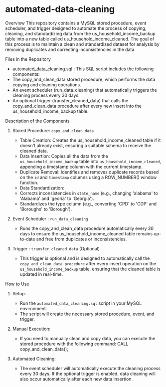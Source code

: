 # automated-data-cleaning

Overview
This repository contains a MySQL stored procedure, event scheduler, and trigger designed to automate the process of copying, cleaning, and standardizing data from the us_household_income_backup table into a new table called us_household_income_cleaned. The goal of this process is to maintain a clean and standardized dataset for analysis by removing duplicates and correcting inconsistencies in the data.

Files in the Repository 
- automated_data_cleaning.sql : This SQL script includes the following components:
- The copy_and_clean_data stored procedure, which performs the data copying and cleaning operations.
- An event scheduler (run_data_cleaning) that automatically triggers the cleaning process every 30 days.
- An optional trigger (transfer_cleaned_data) that calls the copy_and_clean_data procedure after every new insert into the us_household_income_backup table.


Description of the Components

1. Stored Procedure: `copy_and_clean_data`
   - Table Creation: Creates the us_household_income_cleaned table if it doesn't already exist, ensuring a suitable schema to receive the cleaned data.
   - Data Insertion: Copies all the data from the `us_household_income_backup` table into `us_household_income_cleaned`, appending a timestamp column with the current timestamp.
   - Duplicate Removal: Identifies and removes duplicate records based on the `id` and `timestamp` columns using a ROW_NUMBER() window function.
   - Data Standardization:
   - Corrects inconsistencies in `state_name` (e.g., changing 'alabama' to 'Alabama' and 'georia' to 'Georgia').
   - Standardizes the type column (e.g., converting 'CPD' to 'CDP' and 'Boroughs' to 'Borough').

2. Event Scheduler : `run_data_cleaning`
   - Runs the copy_and_clean_data procedure automatically every 30 days to ensure the us_household_income_cleaned table remains up-to-date and free from duplicates or inconsistencies.

3. Trigger : `transfer_cleaned_data` (Optional)
   - This trigger is optional and is designed to automatically call the `copy_and_clean_data procedure` after every insert operation on the `us_household_income_backup` table, ensuring that the cleaned table is updated in real-time.


How to Use

1. Setup:
   - Run the `automated_data_cleaning.sql` script in your MySQL environment.
   - The script will create the necessary stored procedure, event, and trigger.

2. Manual Execution:
   - If you need to manually clean and copy data, you can execute the stored procedure with the following command:
     CALL copy_and_clean_data();

3. Automated Cleaning:
   - The event scheduler will automatically execute the cleaning process every 30 days. If the optional trigger is enabled, data cleaning will also occur automatically after each new data insertion.


  
